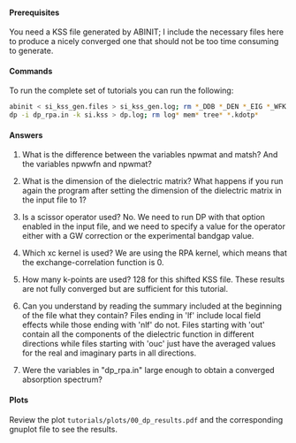 #### Prerequisites
You need a KSS file generated by ABINIT; I include the necessary files here to produce a nicely converged one that should not be too time consuming to generate. 

#### Commands

To run the complete set of tutorials you can run the following:

```bash
abinit < si_kss_gen.files > si_kss_gen.log; rm *_DDB *_DEN *_EIG *_WFK *_LOG*; ln -s sio_DS2_KSS si.kss;\
dp -i dp_rpa.in -k si.kss > dp.log; rm log* mem* tree* *.kdotp*
```

#### Answers
1. What is the difference between the variables npwmat and matsh? And the variables npwwfn and npwmat?

2. What is the dimension of the dielectric matrix? What happens if you run again the program after setting the dimension of the dielectric matrix in the input file to 1?

3. Is a scissor operator used?
    No. We need to run DP with that option enabled in the input file, and we need to specify a value for the operator either with a GW correction or the experimental bandgap value.
4. Which xc kernel is used?
    We are using the RPA kernel, which means that the exchange-correlation function is 0.
5. How many k-points are used?
    128 for this shifted KSS file. These results are not fully converged but are sufficient for this tutorial.
6. Can you understand by reading the summary included at the beginning of the file what they contain?
    Files ending in 'lf' include local field effects while those ending with 'nlf' do not. Files starting with 'out' contain all the components of the dielectric function in different directions while files starting with 'ouc' just have the averaged values for the real and imaginary parts in all directions.
7. Were the variables in "dp_rpa.in" large enough to obtain a converged absorption spectrum?
    

#### Plots
Review the plot `tutorials/plots/00_dp_results.pdf` and the corresponding gnuplot file to see the results.
